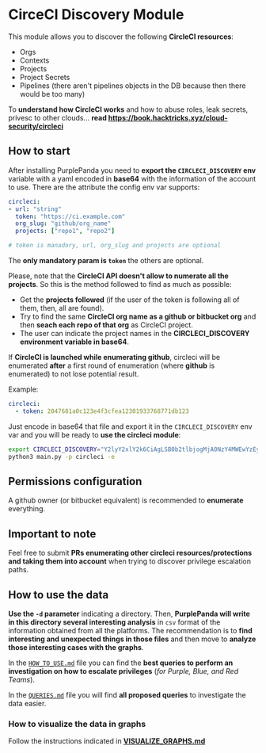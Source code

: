 # CirceCI Discovery Module
This module allows you to discover the following **CircleCI resources**:
- Orgs
- Contexts
- Projects
- Project Secrets
- Pipelines (there aren't pipelines objects in the DB because then there would be too many)

To **understand how CircleCI works** and how to abuse roles, leak secrets, privesc to other clouds... **read https://book.hacktricks.xyz/cloud-security/circleci**


## How to start
After installing PurplePanda you need to **export the `CIRCLECI_DISCOVERY` env** variable with a yaml encoded in **base64** with the information of the account to use.
There are the attribute the config env var supports:
```yaml
circleci:
- url: "string"
  token: "https://ci.example.com"
  org_slug: "github/org_name"
  projects: ["repo1", "repo2"]

# token is manadory, url, org_slug and projects are optional
```

The **only mandatory param is `token`** the others are optional.

Please, note that the **CircleCI API doesn't allow to numerate all the projects**. So this is the method followed to find as much as possible:
- Get the **projects followed** (if the user of the token is following all of them, then, all are found).
- Try to find the same **CircleCI org name as a github or bitbucket org** and then **seach each repo of that org** as CircleCI project.
- The user can indicate the project names in the **CIRCLECI_DISCOVERY environment variable in base64**.

If **CircleCI is launched while enumerating github**, circleci will be enumerated **after** a first round of enumeration (where **github** is enumerated) to not lose potential result.

Example:
```yaml
circleci:
  - token: 2047681a0c123e4f3cfea12301933768771db123
```
Just encode in base64 that file and export it in the `CIRCLECI_DISCOVERY` env var and you will be ready to **use the circleci module**:
```bash
export CIRCLECI_DISCOVERY="Y2lyY2xlY2k6CiAgLSB0b2tlbjogMjA0NzY4MWEwYzEyM2U0ZjNjZmVhMTIzMDE5MzM3Njg3NzFkYjEyMwo="
python3 main.py -p circleci -e
```

## Permissions configuration
A github owner (or bitbucket equivalent) is recommended to **enumerate** everything.

## Important to note
Feel free to submit **PRs enumerating other circleci resources/protections and taking them into account** when trying to discover privilege escalation paths.

## How to use the data
**Use the `-d` parameter** indicating a directory. Then, **PurplePanda will write in this directory several interesting analysis** in `csv` format of the information obtained from all the platforms. The recommendation is to **find interesting and unexpected things in those files** and then move to **analyze those interesting cases with the graphs**.

In the [`HOW_TO_USE.md`](./HOW_TO_USE.md) file you can find the **best queries to perform an investigation on how to escalate privileges** (*for Purple, Blue, and Red Teams*).

In the [`QUERIES.md`](./QUERIES.md) file you will find **all proposed queries** to investigate the data easier.

### How to visualize the data in graphs
Follow the instructions indicated in **[VISUALIZE_GRAPHS.md](https://github.com/carlospolop/PurplePanda/blob/master/VISUALIZE_GRAPHS.md)**
